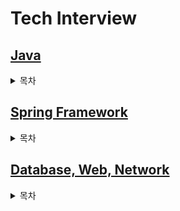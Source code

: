 # Tech Interview
## [Java](https://github.com/ComputerScienceStudy/tech-interview/blob/main/KHY/Content/Java.md)
<details>
<summary>목차</summary>

- JVM 동작 과정/원리
- GC(Garbage Collector)의 종류와 동작 과정/원리
- Java 언어 기초
    - 정적 타입 언어와 동적 타입 언어의 차이
    - Java 코드의 컴파일 과정
    - 각 변수 타입이 몇 byte인지, primitive type과 reference type 인지
    - overriding vs overloading 개념과 활용
    - 접근자 종류와 기능
    - final 키워드
    - Generic의 개념
    - ThreadLocal이 무엇이고 언제 활용되는지
</details>
    
## [Spring Framework](https://github.com/ComputerScienceStudy/tech-interview/blob/main/KHY/Content/Spring.md)
<details>
<summary>목차</summary>

- POJO란 무엇인가요? Spring Framework에서 POJO는 무엇이 될 수 있을까요?
- Spring DI/IoC는 어떻게 동작하나요?
  - IoC 컨테이너의 역할은 무엇이 있을까요?
- Spring IoC/DI(의존성 주입)의 방법에 대해 아는대로 설명해주세요.
  - 각 DI 주입 방식의 차이점과 이점에 대해서 설명해주세요.
  - 의존성과 설정값을 생성자 인자로 주입해야 하는 이유에 대해 설명해주세요.
- Bean에 대해 설명해보세요.
  - Spring Bean이란 무엇인가요?
  - 스프링 Bean의 생성 과정을 설명해주세요.
  - 스프링 Bean의 Scope에 대해서 설명해주세요.
  - Bean/Component 어노테이션에 대해서 설명해주시고, 둘의 차이점에 대해 설명해주세요.
- MVC 패턴이란?
- 프론트 컨트롤러 패턴이란 무엇인가요?
- Spring Web MVC의 Dispatcher Servlet의 동작 원리에 대해서 간단히 설명해주세요.
- Filter와 Interceptor 차이
  - Filter는 Servlet의 스펙이고, Interceptor는 Spring MVC의 스펙입니다. Spring Application에서 Filter와 Interceptor를 통해 예외를 처리할 경우 어떻게 해야 할까요?
- AOP(Aspect Oriented Programming)란 무엇일까요?
- Spring에서 예외처리하는 방법에 대해서 설명해주세요.
- Spring에서 CORS 에러를 해결하기 위한 방법을 설명해주세요.
- DTO를 사용하는 이유
</details>


## [Database, Web, Network](https://github.com/ComputerScienceStudy/tech-interview/blob/main/KHY/Content/DB%20Web%20Network.md)
<details>
<summary>목차</summary>

### Database
- RDBMS vs NOSQL에 대해서 설명해주세요.
- 인덱스
  - 데이터베이스에서  index를 만들면 내부적으로 어떤동작이 이루어지는지 설명해주시고 장단점에 대해 설명해주세요.
  - 데이터베이스에서 index를 만들면 성능이 빨라지게 되는 이유를 설명해주세요.
  - hash index를 사용했을 때의 단점과 이유를 설명하세요.
  - 인덱스에 왜 해쉬 보다 B Tree를 쓰는가?
- 트랜잭션
  - 트랜잭션에 대해서 설명해주세요.
  - ACID에 대해서 설명해주세요.
  - 트랜잭션 격리 수준(Transaction Isolation Levels)에 대해서 설명해주세요.
  - DBMS는 어떻게 트랜잭션을 관리할까요?
  - 잠금 타임아웃과 교착 상태가 발생하는 이유에 대해서 설명해주세요.
  - 트랜잭션 Rollback은 어떤 경우에 하나요?
- 정규화
  - Nomalization 이 무엇인가요? 
  - Denormalization은 무엇이고, 언제 시행하게 되는지 설명해주세요.
- Elastic Search
  - Elastic Search에 대해서 간단히 설명해주세요. 
  - Elastic Search의 인덱스구조와 RDBMS의 인덱스 구조의 차이에 대해 설명해주세요. 
  - Elastic Search의 키워드 검색과 RDBMS의 LIKE 검색의 차이에 대해 설명해주세요.
- JPA
  - ORM이란?
  - JPA, Hibernate 그리고 Spring Data JPA 각각에 대해서 설명해주세요.
  - JPA를 사용할 때의 이점에 대해서 설명해주세요.
  - JPA에서 N + 1 문제가 발생하는 이유와 이를 해결하는 방법을 설명해주세요.
  - 데이터 정합성에 대해서 설명해주세요. JPA에서 이것들을 어떻게 처리하는가요?
  - DB Lock에 대해서 설명해주세요. JPA에서 이것들을 어떻게 처리하는가요?
- SQL
  - A라는 테이블이 존재할 때, 새로운 속성(Column)을 추가한다고 할때, 모든 행(row)에 Default값을 넣어주고 싶을때, 어떤 쿼리문을 작성해야할까요?

### Web
- 쿠키와 세션
  - 쿠키와 세션의 필요성
  - 동작방식
  - 쿠키와 세션은 언제 사용하나요?
- 세션 기반 인증 방식과 토큰 기반 인증 방식의 차이
  - 동작방식
  - 장단점
- JWT 
  - JWT에 대해서 간단히 설명해주세요.
  - JWT를 사용한 이유와 장점은 무엇인가요?
  - JWT 단점은 무엇인가요?
- 웹 서버와 WAS의 차이점
- 웹 공격 패턴과 방어 방법
  - SQL Injection에 대해서 간단히 설명해주세요.
- Restful의 개념
  - Restful이란 무엇이며, 이것에 대해서 아는대로 설명해보세요.
  - 본인이 프로젝트를 진행할때 Restful API를 지키기위해 한 노력은 무엇인가요?
- Challenge
  - 웹 사이트를 제작했는데 고해상도 이미지를 많이 사용하여 페이지 로딩 속도가 느립니다. 최적화 하는 방법에 대해서 모두 설명하세요.
  - 브라운이 새로운 검색 엔진을 개발하려고 합니다. 어떻게 설계 및 개발 것인지 아는 지식을 모두 동원하여 설명하세요.

### Network
- 웹 브라우저에서 URI에 구글닷컴을 쳤을 때 발생하는 일들을 아는 대로 설명해주세요.<br>
  DNS 서버, HTTP 프로토콜(80포트), HTTPS 프로토콜(443포트), DOM, IP, PORT 등등의 용어를 사용해서
- 사용자가 웹브라우저를 통해 서버에 이미지를 요청해서 사용자에게 보여주기까지 과정을 설명하세요.
- OSI 7계층
  - OSI 7계층이 무엇인지 그 존재 이유에 대해서 설명해보세요.
  - TCP/IP 4계층에 대해 설명해보세요.
  - 웹 서버 소프트웨어(Apache, Nginx)는 OSI 7계층 중 어디서 작동하는지 설명해보세요.
  - 웹 서버 소프트웨어(Apache, Nginx)의 서버 간 라우팅 기능은 OSI 7계층 중 어디서 작동하는지 설명해보세요.
- DNS란?
- HTTP
  - HTTP의 역할
  - HTTP와 HTTPS의 차이를 설명하세요.
  - HTTPS에 대해서 설명하고 SSL Handshake에 대해서 설명해보세요.
  - HTTP 프로토콜의 특징
  - HTTP 1.1 VS 2.0 VS 3.0
  - HTTP 응답코드
  - HTTP Method - PUT과 PATCH의 차이
- TCP와 UDP
  - TCP와 UDP의 차이점에 대해서 설명해보세요.
  - 3 way hand shake에 대해서 설명하세요.
</details>
